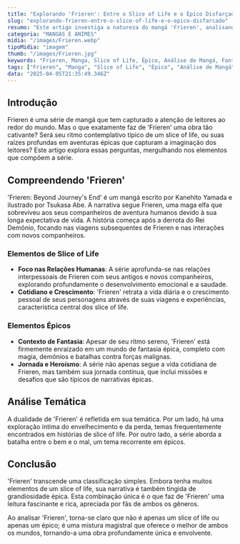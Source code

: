 ```yaml
---
title: "Explorando 'Frieren': Entre o Slice of Life e o Épico Disfarçado"
slug: "explorando-frieren-entre-o-slice-of-life-e-o-epico-disfarcado"
resumo: "Este artigo investiga a natureza do mangá 'Frieren', analisando se ele se enquadra mais como um slice of life ou como um épico disfarçado. Através de uma análise detalhada da narrativa, personagens e temáticas, desvendamos a complexidade e o charme deste trabalho aclamado."
categoria: "MANGÁS E ANIMES"
midia: "/images/Frieren.webp"
tipoMidia: "imagem"
thumb: "/images/Frieren.jpg"
keywords: "Frieren, Manga, Slice of Life, Épico, Análise de Mangá, Fantasia, Narrativa, Crescimento Pessoal"
tags: ["Frieren", "Manga", "Slice of Life", "Épico", "Análise de Mangá", "Fantasia", "Narrativa", "Crescimento Pessoal"]
data: "2025-04-05T21:35:49.346Z"
---
```


## Introdução
Frieren é uma série de mangá que tem capturado a atenção de leitores ao redor do mundo. Mas o que exatamente faz de 'Frieren' uma obra tão cativante? Será seu ritmo contemplativo típico de um slice of life, ou suas raízes profundas em aventuras épicas que capturam a imaginação dos leitores? Este artigo explora essas perguntas, mergulhando nos elementos que compõem a série.

## Compreendendo 'Frieren'
'Frieren: Beyond Journey's End' é um mangá escrito por Kanehito Yamada e ilustrado por Tsukasa Abe. A narrativa segue Frieren, uma maga elfa que sobreviveu aos seus companheiros de aventura humanos devido à sua longa expectativa de vida. A história começa após a derrota do Rei Demônio, focando nas viagens subsequentes de Frieren e nas interações com novos companheiros.

### Elementos de Slice of Life
- **Foco nas Relações Humanas**: A série aprofunda-se nas relações interpessoais de Frieren com seus antigos e novos companheiros, explorando profundamente o desenvolvimento emocional e a saudade.
- **Cotidiano e Crescimento**: 'Frieren' retrata a vida diária e o crescimento pessoal de seus personagens através de suas viagens e experiências, característica central dos slice of life.

### Elementos Épicos
- **Contexto de Fantasia**: Apesar de seu ritmo sereno, 'Frieren' está firmemente enraizado em um mundo de fantasia épica, completo com magia, demônios e batalhas contra forças malignas.
- **Jornada e Heroísmo**: A série não apenas segue a vida cotidiana de Frieren, mas também sua jornada contínua, que inclui missões e desafios que são típicos de narrativas épicas.

## Análise Temática
A dualidade de 'Frieren' é refletida em sua temática. Por um lado, há uma exploração íntima do envelhecimento e da perda, temas frequentemente encontrados em histórias de slice of life. Por outro lado, a série aborda a batalha entre o bem e o mal, um tema recorrente em épicos.

## Conclusão
'Frieren' transcende uma classificação simples. Embora tenha muitos elementos de um slice of life, sua narrativa é também tingida de grandiosidade épica. Esta combinação única é o que faz de 'Frieren' uma leitura fascinante e rica, apreciada por fãs de ambos os gêneros.

Ao analisar 'Frieren', torna-se claro que não é apenas um slice of life ou apenas um épico; é uma mistura magistral que oferece o melhor de ambos os mundos, tornando-a uma obra profundamente única e envolvente.